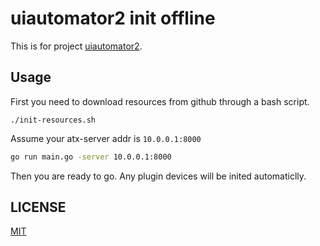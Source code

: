# uiautomator2 init offline
This is for project [uiautomator2](https://github.com/openatx/uiautomator2).

## Usage
First you need to download resources from github through a bash script.

```
./init-resources.sh
```


Assume your atx-server addr is `10.0.0.1:8000`

```bash
go run main.go -server 10.0.0.1:8000
```

Then you are ready to go. Any plugin devices will be inited automaticlly.

## LICENSE
[MIT](LICENSE)
